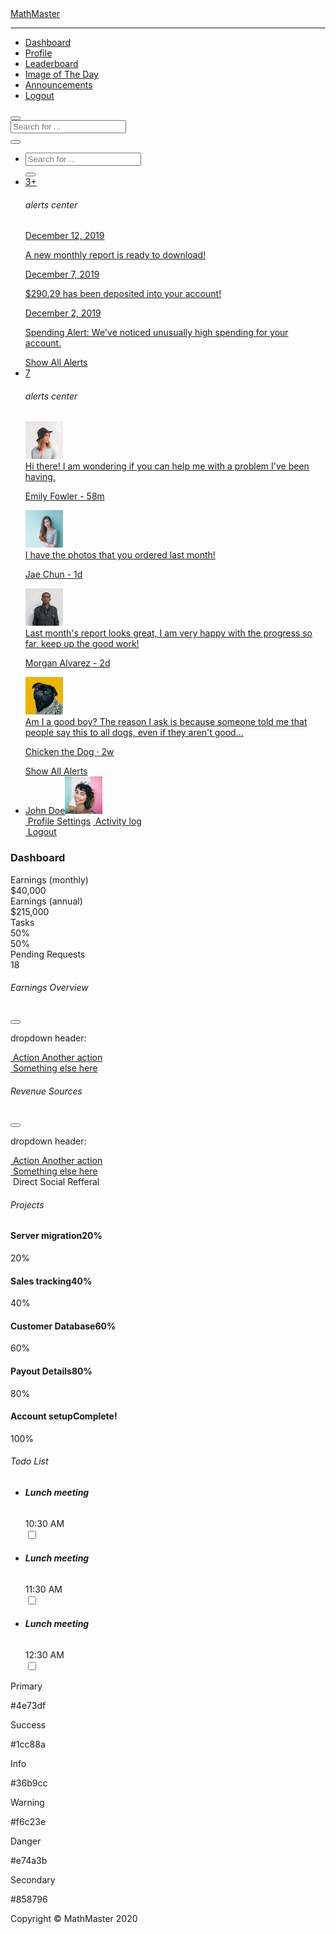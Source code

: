 <!DOCTYPE html>
<html>

<head>
    <meta charset="utf-8">
    <meta name="viewport" content="width=device-width, initial-scale=1.0, shrink-to-fit=no">
    <title>Dashboard - MathMaster</title>
    <meta name="description" content="Practise Math">
    <link rel="stylesheet" href="assets/bootstrap/css/bootstrap.min.css}">
    <link rel="stylesheet" href="https://fonts.googleapis.com/css?family=Nunito:200,200i,300,300i,400,400i,600,600i,700,700i,800,800i,900,900i">
    <link rel="stylesheet" href="assets/fonts/fontawesome-all.min.css">
    <link rel="stylesheet" href="assets/css/Carousel_Image_Slider-1.css">
    <link rel="stylesheet" href="assets/css/Carousel_Image_Slider.css">
    <link rel="stylesheet" href="https://cdnjs.cloudflare.com/ajax/libs/animate.css/3.5.2/animate.min.css">
    <link rel="stylesheet" href="assets/css/Latest-Blog.css">
    <link rel="stylesheet" href="assets/css/untitled.css">
</head>

<body id="page-top">
    <div id="wrapper">
        <nav class="navbar navbar-dark align-items-start sidebar sidebar-dark accordion bg-gradient-primary p-0" style="background-image: url(&quot;assets/img/red-pink-and-blue-wallpaper-1910236.jpg&quot;);background-size: cover;background-position: top;">
            <div class="container-fluid d-flex flex-column p-0"><a class="navbar-brand d-flex justify-content-center align-items-center sidebar-brand m-0" href="#"><div class="sidebar-brand-icon rotate-n-15"></div><div class="sidebar-brand-text mx-3"><span class="pulse animated infinite">MathMaster</span></div></a>
                <hr class="sidebar-divider my-0">
                <ul class="nav navbar-nav text-light" id="accordionSidebar">
                    <li class="nav-item" role="presentation"><a class="nav-link active" href="index.html"><i class="fas fa-tachometer-alt"></i><span>Dashboard</span></a></li>
                    <li class="nav-item" role="presentation"><a class="nav-link" href="profile.html"><i class="fas fa-user"></i><span>Profile</span></a></li>
                    <li class="nav-item" role="presentation"><a class="nav-link" href="table.html"><i class="fas fa-table"></i><span>Leaderboard</span></a></li>
                    <li class="nav-item" role="presentation"><a class="nav-link" href="image-of-the-day.html"><i class="fas fa-paint-brush"></i><span>Image of The Day</span></a></li>
                    <li class="nav-item" role="presentation"><a class="nav-link" href="index-1.html"><i class="fas fa-broadcast-tower"></i><span>Announcements</span></a></li>
                    <li class="nav-item" role="presentation"><a class="nav-link" href="login.html"><i class="far fa-user-circle"></i><span>Logout</span></a></li>
                </ul>
                <div class="text-center d-none d-md-inline"></div>
            </div>
        </nav>
        <div class="d-flex flex-column" id="content-wrapper">
            <div id="content">
                <nav class="navbar navbar-light navbar-expand bg-white shadow mb-4 topbar static-top">
                    <div class="container-fluid"><button class="btn btn-link d-md-none rounded-circle mr-3" id="sidebarToggleTop" type="button"><i class="fas fa-bars"></i></button>
                        <form class="form-inline d-none d-sm-inline-block mr-auto ml-md-3 my-2 my-md-0 mw-100 navbar-search">
                            <div class="input-group"><input class="bg-light form-control border-0 small" type="text" placeholder="Search for ...">
                                <div class="input-group-append"><button class="btn btn-primary py-0" type="button"><i class="fas fa-search"></i></button></div>
                            </div>
                        </form>
                        <ul class="nav navbar-nav flex-nowrap ml-auto">
                            <li class="nav-item dropdown d-sm-none no-arrow"><a class="dropdown-toggle nav-link" data-toggle="dropdown" aria-expanded="false" href="#"><i class="fas fa-search"></i></a>
                                <div class="dropdown-menu dropdown-menu-right p-3 animated--grow-in" role="menu" aria-labelledby="searchDropdown">
                                    <form class="form-inline mr-auto navbar-search w-100">
                                        <div class="input-group"><input class="bg-light form-control border-0 small" type="text" placeholder="Search for ...">
                                            <div class="input-group-append"><button class="btn btn-primary py-0" type="button"><i class="fas fa-search"></i></button></div>
                                        </div>
                                    </form>
                                </div>
                            </li>
                            <li class="nav-item dropdown no-arrow mx-1" role="presentation">
                                <div class="nav-item dropdown no-arrow"><a class="dropdown-toggle nav-link" data-toggle="dropdown" aria-expanded="false" href="#"><span class="badge badge-danger badge-counter">3+</span><i class="fas fa-bell fa-fw"></i></a>
                                    <div class="dropdown-menu dropdown-menu-right dropdown-list dropdown-menu-right animated--grow-in"
                                        role="menu">
                                        <h6 class="dropdown-header">alerts center</h6>
                                        <a class="d-flex align-items-center dropdown-item" href="#">
                                            <div class="mr-3">
                                                <div class="bg-primary icon-circle"><i class="fas fa-file-alt text-white"></i></div>
                                            </div>
                                            <div><span class="small text-gray-500">December 12, 2019</span>
                                                <p>A new monthly report is ready to download!</p>
                                            </div>
                                        </a>
                                        <a class="d-flex align-items-center dropdown-item" href="#">
                                            <div class="mr-3">
                                                <div class="bg-success icon-circle"><i class="fas fa-donate text-white"></i></div>
                                            </div>
                                            <div><span class="small text-gray-500">December 7, 2019</span>
                                                <p>$290.29 has been deposited into your account!</p>
                                            </div>
                                        </a>
                                        <a class="d-flex align-items-center dropdown-item" href="#">
                                            <div class="mr-3">
                                                <div class="bg-warning icon-circle"><i class="fas fa-exclamation-triangle text-white"></i></div>
                                            </div>
                                            <div><span class="small text-gray-500">December 2, 2019</span>
                                                <p>Spending Alert: We've noticed unusually high spending for your account.</p>
                                            </div>
                                        </a><a class="text-center dropdown-item small text-gray-500" href="#">Show All Alerts</a></div>
                                </div>
                            </li>
                            <li class="nav-item dropdown no-arrow mx-1" role="presentation">
                                <div class="nav-item dropdown no-arrow"><a class="dropdown-toggle nav-link" data-toggle="dropdown" aria-expanded="false" href="#"><i class="fas fa-envelope fa-fw"></i><span class="badge badge-danger badge-counter">7</span></a>
                                    <div class="dropdown-menu dropdown-menu-right dropdown-list dropdown-menu-right animated--grow-in"
                                        role="menu">
                                        <h6 class="dropdown-header">alerts center</h6>
                                        <a class="d-flex align-items-center dropdown-item" href="#">
                                            <div class="dropdown-list-image mr-3"><img class="rounded-circle" src="assets/img/avatars/avatar4.jpeg">
                                                <div class="bg-success status-indicator"></div>
                                            </div>
                                            <div class="font-weight-bold">
                                                <div class="text-truncate"><span>Hi there! I am wondering if you can help me with a problem I've been having.</span></div>
                                                <p class="small text-gray-500 mb-0">Emily Fowler - 58m</p>
                                            </div>
                                        </a>
                                        <a class="d-flex align-items-center dropdown-item" href="#">
                                            <div class="dropdown-list-image mr-3"><img class="rounded-circle" src="assets/img/avatars/avatar2.jpeg">
                                                <div class="status-indicator"></div>
                                            </div>
                                            <div class="font-weight-bold">
                                                <div class="text-truncate"><span>I have the photos that you ordered last month!</span></div>
                                                <p class="small text-gray-500 mb-0">Jae Chun - 1d</p>
                                            </div>
                                        </a>
                                        <a class="d-flex align-items-center dropdown-item" href="#">
                                            <div class="dropdown-list-image mr-3"><img class="rounded-circle" src="assets/img/avatars/avatar3.jpeg">
                                                <div class="bg-warning status-indicator"></div>
                                            </div>
                                            <div class="font-weight-bold">
                                                <div class="text-truncate"><span>Last month's report looks great, I am very happy with the progress so far, keep up the good work!</span></div>
                                                <p class="small text-gray-500 mb-0">Morgan Alvarez - 2d</p>
                                            </div>
                                        </a>
                                        <a class="d-flex align-items-center dropdown-item" href="#">
                                            <div class="dropdown-list-image mr-3"><img class="rounded-circle" src="assets/img/avatars/avatar5.jpeg">
                                                <div class="bg-success status-indicator"></div>
                                            </div>
                                            <div class="font-weight-bold">
                                                <div class="text-truncate"><span>Am I a good boy? The reason I ask is because someone told me that people say this to all dogs, even if they aren't good...</span></div>
                                                <p class="small text-gray-500 mb-0">Chicken the Dog · 2w</p>
                                            </div>
                                        </a><a class="text-center dropdown-item small text-gray-500" href="#">Show All Alerts</a></div>
                                </div>
                                <div class="shadow dropdown-list dropdown-menu dropdown-menu-right" aria-labelledby="alertsDropdown"></div>
                            </li>
                            <div class="d-none d-sm-block topbar-divider"></div>
                            <li class="nav-item dropdown no-arrow" role="presentation">
                                <div class="nav-item dropdown no-arrow"><a class="dropdown-toggle nav-link" data-toggle="dropdown" aria-expanded="false" href="#"><span class="d-none d-lg-inline mr-2 text-gray-600 small">John Doe</span><img class="border rounded-circle img-profile" src="assets/img/avatars/avatar1.jpeg"></a>
                                    <div
                                        class="dropdown-menu shadow dropdown-menu-right animated--grow-in" role="menu"><a class="dropdown-item" role="presentation" href="#"><i class="fas fa-user fa-sm fa-fw mr-2 text-gray-400"></i>&nbsp;Profile</a><a class="dropdown-item" role="presentation" href="#"><i class="fas fa-cogs fa-sm fa-fw mr-2 text-gray-400"></i>&nbsp;Settings</a>
                                        <a
                                            class="dropdown-item" role="presentation" href="#"><i class="fas fa-list fa-sm fa-fw mr-2 text-gray-400"></i>&nbsp;Activity log</a>
                                            <div class="dropdown-divider"></div><a class="dropdown-item" role="presentation" href="#"><i class="fas fa-sign-out-alt fa-sm fa-fw mr-2 text-gray-400"></i>&nbsp;Logout</a></div>
                    </div>
                    </li>
                    </ul>
            </div>
            </nav>
            <div class="container-fluid">
                <div class="d-sm-flex justify-content-between align-items-center mb-4">
                    <h3 class="text-dark mb-0">Dashboard</h3>
                </div>
                <div class="row">
                    <div class="col-md-6 col-xl-3 mb-4">
                        <div class="card shadow border-left-primary py-2">
                            <div class="card-body">
                                <div class="row align-items-center no-gutters">
                                    <div class="col mr-2">
                                        <div class="text-uppercase text-primary font-weight-bold text-xs mb-1"><span>Earnings (monthly)</span></div>
                                        <div class="text-dark font-weight-bold h5 mb-0"><span>$40,000</span></div>
                                    </div>
                                    <div class="col-auto"><i class="fas fa-calendar fa-2x text-gray-300"></i></div>
                                </div>
                            </div>
                        </div>
                    </div>
                    <div class="col-md-6 col-xl-3 mb-4">
                        <div class="card shadow border-left-success py-2">
                            <div class="card-body">
                                <div class="row align-items-center no-gutters">
                                    <div class="col mr-2">
                                        <div class="text-uppercase text-success font-weight-bold text-xs mb-1"><span>Earnings (annual)</span></div>
                                        <div class="text-dark font-weight-bold h5 mb-0"><span>$215,000</span></div>
                                    </div>
                                    <div class="col-auto"><i class="fas fa-dollar-sign fa-2x text-gray-300"></i></div>
                                </div>
                            </div>
                        </div>
                    </div>
                    <div class="col-md-6 col-xl-3 mb-4">
                        <div class="card shadow border-left-info py-2">
                            <div class="card-body">
                                <div class="row align-items-center no-gutters">
                                    <div class="col mr-2">
                                        <div class="text-uppercase text-info font-weight-bold text-xs mb-1"><span>Tasks</span></div>
                                        <div class="row no-gutters align-items-center">
                                            <div class="col-auto">
                                                <div class="text-dark font-weight-bold h5 mb-0 mr-3"><span>50%</span></div>
                                            </div>
                                            <div class="col">
                                                <div class="progress progress-sm">
                                                    <div class="progress-bar bg-info" aria-valuenow="50" aria-valuemin="0" aria-valuemax="100" style="width: 50%;"><span class="sr-only">50%</span></div>
                                                </div>
                                            </div>
                                        </div>
                                    </div>
                                    <div class="col-auto"><i class="fas fa-clipboard-list fa-2x text-gray-300"></i></div>
                                </div>
                            </div>
                        </div>
                    </div>
                    <div class="col-md-6 col-xl-3 mb-4">
                        <div class="card shadow border-left-warning py-2">
                            <div class="card-body">
                                <div class="row align-items-center no-gutters">
                                    <div class="col mr-2">
                                        <div class="text-uppercase text-warning font-weight-bold text-xs mb-1"><span>Pending Requests</span></div>
                                        <div class="text-dark font-weight-bold h5 mb-0"><span>18</span></div>
                                    </div>
                                    <div class="col-auto"><i class="fas fa-comments fa-2x text-gray-300"></i></div>
                                </div>
                            </div>
                        </div>
                    </div>
                </div>
                <!-- Start: Chart -->
                <div class="row">
                    <div class="col-lg-7 col-xl-8">
                        <div class="card shadow mb-4">
                            <div class="card-header d-flex justify-content-between align-items-center">
                                <h6 class="text-primary font-weight-bold m-0">Earnings Overview</h6>
                                <div class="dropdown no-arrow"><button class="btn btn-link btn-sm dropdown-toggle" data-toggle="dropdown" aria-expanded="false" type="button"><i class="fas fa-ellipsis-v text-gray-400"></i></button>
                                    <div class="dropdown-menu shadow dropdown-menu-right animated--fade-in"
                                        role="menu">
                                        <p class="text-center dropdown-header">dropdown header:</p><a class="dropdown-item" role="presentation" href="#">&nbsp;Action</a><a class="dropdown-item" role="presentation" href="#">&nbsp;Another action</a>
                                        <div class="dropdown-divider"></div><a class="dropdown-item" role="presentation" href="#">&nbsp;Something else here</a></div>
                                </div>
                            </div>
                            <div class="card-body">
                                <div class="chart-area"><canvas data-bs-chart="{&quot;type&quot;:&quot;line&quot;,&quot;data&quot;:{&quot;labels&quot;:[&quot;Jan&quot;,&quot;Feb&quot;,&quot;Mar&quot;,&quot;Apr&quot;,&quot;May&quot;,&quot;Jun&quot;,&quot;Jul&quot;,&quot;Aug&quot;],&quot;datasets&quot;:[{&quot;label&quot;:&quot;Earnings&quot;,&quot;fill&quot;:true,&quot;data&quot;:[&quot;0&quot;,&quot;10000&quot;,&quot;5000&quot;,&quot;15000&quot;,&quot;10000&quot;,&quot;20000&quot;,&quot;15000&quot;,&quot;25000&quot;],&quot;backgroundColor&quot;:&quot;rgba(78, 115, 223, 0.05)&quot;,&quot;borderColor&quot;:&quot;rgba(78, 115, 223, 1)&quot;}]},&quot;options&quot;:{&quot;maintainAspectRatio&quot;:false,&quot;legend&quot;:{&quot;display&quot;:false},&quot;title&quot;:{},&quot;scales&quot;:{&quot;xAxes&quot;:[{&quot;gridLines&quot;:{&quot;color&quot;:&quot;rgb(234, 236, 244)&quot;,&quot;zeroLineColor&quot;:&quot;rgb(234, 236, 244)&quot;,&quot;drawBorder&quot;:false,&quot;drawTicks&quot;:false,&quot;borderDash&quot;:[&quot;2&quot;],&quot;zeroLineBorderDash&quot;:[&quot;2&quot;],&quot;drawOnChartArea&quot;:false},&quot;ticks&quot;:{&quot;fontColor&quot;:&quot;#858796&quot;,&quot;padding&quot;:20}}],&quot;yAxes&quot;:[{&quot;gridLines&quot;:{&quot;color&quot;:&quot;rgb(234, 236, 244)&quot;,&quot;zeroLineColor&quot;:&quot;rgb(234, 236, 244)&quot;,&quot;drawBorder&quot;:false,&quot;drawTicks&quot;:false,&quot;borderDash&quot;:[&quot;2&quot;],&quot;zeroLineBorderDash&quot;:[&quot;2&quot;]},&quot;ticks&quot;:{&quot;fontColor&quot;:&quot;#858796&quot;,&quot;padding&quot;:20}}]}}}"></canvas></div>
                            </div>
                        </div>
                    </div>
                    <div class="col-lg-5 col-xl-4">
                        <div class="card shadow mb-4">
                            <div class="card-header d-flex justify-content-between align-items-center">
                                <h6 class="text-primary font-weight-bold m-0">Revenue Sources</h6>
                                <div class="dropdown no-arrow"><button class="btn btn-link btn-sm dropdown-toggle" data-toggle="dropdown" aria-expanded="false" type="button"><i class="fas fa-ellipsis-v text-gray-400"></i></button>
                                    <div class="dropdown-menu shadow dropdown-menu-right animated--fade-in"
                                        role="menu">
                                        <p class="text-center dropdown-header">dropdown header:</p><a class="dropdown-item" role="presentation" href="#">&nbsp;Action</a><a class="dropdown-item" role="presentation" href="#">&nbsp;Another action</a>
                                        <div class="dropdown-divider"></div><a class="dropdown-item" role="presentation" href="#">&nbsp;Something else here</a></div>
                                </div>
                            </div>
                            <div class="card-body">
                                <div class="chart-area"><canvas data-bs-chart="{&quot;type&quot;:&quot;doughnut&quot;,&quot;data&quot;:{&quot;labels&quot;:[&quot;Direct&quot;,&quot;Social&quot;,&quot;Referral&quot;],&quot;datasets&quot;:[{&quot;label&quot;:&quot;&quot;,&quot;backgroundColor&quot;:[&quot;#4e73df&quot;,&quot;#1cc88a&quot;,&quot;#36b9cc&quot;],&quot;borderColor&quot;:[&quot;#ffffff&quot;,&quot;#ffffff&quot;,&quot;#ffffff&quot;],&quot;data&quot;:[&quot;50&quot;,&quot;30&quot;,&quot;15&quot;]}]},&quot;options&quot;:{&quot;maintainAspectRatio&quot;:false,&quot;legend&quot;:{&quot;display&quot;:false},&quot;title&quot;:{}}}"></canvas></div>
                                <div
                                    class="text-center small mt-4"><span class="mr-2"><i class="fas fa-circle text-primary"></i>&nbsp;Direct</span><span class="mr-2"><i class="fas fa-circle text-success"></i>&nbsp;Social</span><span class="mr-2"><i class="fas fa-circle text-info"></i>&nbsp;Refferal</span></div>
                        </div>
                    </div>
                </div>
            </div>
            <!-- End: Chart -->
            <div class="row">
                <div class="col-lg-6 mb-4">
                    <div class="card shadow mb-4">
                        <div class="card-header py-3">
                            <h6 class="text-primary font-weight-bold m-0">Projects</h6>
                        </div>
                        <div class="card-body">
                            <h4 class="small font-weight-bold">Server migration<span class="float-right">20%</span></h4>
                            <div class="progress mb-4">
                                <div class="progress-bar bg-danger" aria-valuenow="20" aria-valuemin="0" aria-valuemax="100" style="width: 20%;"><span class="sr-only">20%</span></div>
                            </div>
                            <h4 class="small font-weight-bold">Sales tracking<span class="float-right">40%</span></h4>
                            <div class="progress mb-4">
                                <div class="progress-bar bg-warning" aria-valuenow="40" aria-valuemin="0" aria-valuemax="100" style="width: 40%;"><span class="sr-only">40%</span></div>
                            </div>
                            <h4 class="small font-weight-bold">Customer Database<span class="float-right">60%</span></h4>
                            <div class="progress mb-4">
                                <div class="progress-bar bg-primary" aria-valuenow="60" aria-valuemin="0" aria-valuemax="100" style="width: 60%;"><span class="sr-only">60%</span></div>
                            </div>
                            <h4 class="small font-weight-bold">Payout Details<span class="float-right">80%</span></h4>
                            <div class="progress mb-4">
                                <div class="progress-bar bg-info" aria-valuenow="80" aria-valuemin="0" aria-valuemax="100" style="width: 80%;"><span class="sr-only">80%</span></div>
                            </div>
                            <h4 class="small font-weight-bold">Account setup<span class="float-right">Complete!</span></h4>
                            <div class="progress mb-4">
                                <div class="progress-bar bg-success" aria-valuenow="100" aria-valuemin="0" aria-valuemax="100" style="width: 100%;"><span class="sr-only">100%</span></div>
                            </div>
                        </div>
                    </div>
                    <div class="card shadow mb-4">
                        <div class="card-header py-3">
                            <h6 class="text-primary font-weight-bold m-0">Todo List</h6>
                        </div>
                        <ul class="list-group list-group-flush">
                            <li class="list-group-item">
                                <div class="row align-items-center no-gutters">
                                    <div class="col mr-2">
                                        <h6 class="mb-0"><strong>Lunch meeting</strong></h6><span class="text-xs">10:30 AM</span></div>
                                    <div class="col-auto">
                                        <div class="custom-control custom-checkbox"><input class="custom-control-input" type="checkbox" id="formCheck-1"><label class="custom-control-label" for="formCheck-1"></label></div>
                                    </div>
                                </div>
                            </li>
                            <li class="list-group-item">
                                <div class="row align-items-center no-gutters">
                                    <div class="col mr-2">
                                        <h6 class="mb-0"><strong>Lunch meeting</strong></h6><span class="text-xs">11:30 AM</span></div>
                                    <div class="col-auto">
                                        <div class="custom-control custom-checkbox"><input class="custom-control-input" type="checkbox" id="formCheck-2"><label class="custom-control-label" for="formCheck-2"></label></div>
                                    </div>
                                </div>
                            </li>
                            <li class="list-group-item">
                                <div class="row align-items-center no-gutters">
                                    <div class="col mr-2">
                                        <h6 class="mb-0"><strong>Lunch meeting</strong></h6><span class="text-xs">12:30 AM</span></div>
                                    <div class="col-auto">
                                        <div class="custom-control custom-checkbox"><input class="custom-control-input" type="checkbox" id="formCheck-3"><label class="custom-control-label" for="formCheck-3"></label></div>
                                    </div>
                                </div>
                            </li>
                        </ul>
                    </div>
                </div>
                <div class="col">
                    <div class="row">
                        <div class="col-lg-6 mb-4">
                            <div class="card text-white bg-primary shadow">
                                <div class="card-body">
                                    <p class="m-0">Primary</p>
                                    <p class="text-white-50 small m-0">#4e73df</p>
                                </div>
                            </div>
                        </div>
                        <div class="col-lg-6 mb-4">
                            <div class="card text-white bg-success shadow">
                                <div class="card-body">
                                    <p class="m-0">Success</p>
                                    <p class="text-white-50 small m-0">#1cc88a</p>
                                </div>
                            </div>
                        </div>
                        <div class="col-lg-6 mb-4">
                            <div class="card text-white bg-info shadow">
                                <div class="card-body">
                                    <p class="m-0">Info</p>
                                    <p class="text-white-50 small m-0">#36b9cc</p>
                                </div>
                            </div>
                        </div>
                        <div class="col-lg-6 mb-4">
                            <div class="card text-white bg-warning shadow">
                                <div class="card-body">
                                    <p class="m-0">Warning</p>
                                    <p class="text-white-50 small m-0">#f6c23e</p>
                                </div>
                            </div>
                        </div>
                        <div class="col-lg-6 mb-4">
                            <div class="card text-white bg-danger shadow">
                                <div class="card-body">
                                    <p class="m-0">Danger</p>
                                    <p class="text-white-50 small m-0">#e74a3b</p>
                                </div>
                            </div>
                        </div>
                        <div class="col-lg-6 mb-4">
                            <div class="card text-white bg-secondary shadow">
                                <div class="card-body">
                                    <p class="m-0">Secondary</p>
                                    <p class="text-white-50 small m-0">#858796</p>
                                </div>
                            </div>
                        </div>
                    </div>
                </div>
            </div>
        </div>
    </div>
    <footer class="bg-white sticky-footer">
        <div class="container my-auto">
            <div class="text-center my-auto copyright"><span>Copyright © MathMaster 2020</span></div>
        </div>
    </footer>
    </div><a class="border rounded d-inline scroll-to-top" href="#page-top"><i class="fas fa-angle-up"></i></a></div>
    <script src="assets/js/jquery.min.js"></script>
    <script src="assets/bootstrap/js/bootstrap.min.js"></script>
    <script src="assets/js/chart.min.js"></script>
    <script src="assets/js/bs-init.js"></script>
    <script src="https://cdnjs.cloudflare.com/ajax/libs/jquery-easing/1.4.1/jquery.easing.js"></script>
    <script src="assets/js/theme.js"></script>
</body>

</html>
